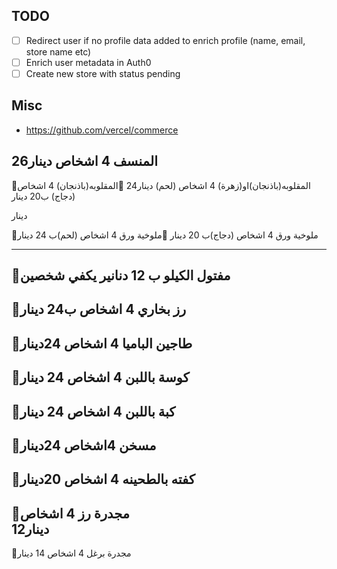 ## TODO

* [ ] Redirect user if no profile data added to enrich profile (name, email, store name etc)
* [ ] Enrich user metadata in Auth0
* [ ] Create new store with status pending

## Misc

* https://github.com/vercel/commerce

## 

المنسف 4 اشخاص 
دينار26
---------------------------
💠المقلوبه(باذنجان)او(زهرة) 4 اشخاص (لحم) دينار24
💠المقلوبه(باذنجان) 4 اشخاص (دجاج)
ب20 دينار

دينار

💠ملوخية ورق 4 اشخاص (دجاج)ب 20 دينار
💠ملوخية ورق 4 اشخاص (لحم)ب 24 دينار
 
---------------------------
💠مفتول  الكيلو 
ب 12 دنانير
يكفي شخصين  
---------------------------
💠رز بخاري 4 اشخاص
ب24 دينار 
---------------------------
💠طاجين الباميا 
4 اشخاص 24دينار
---------------------------
💠كوسة باللبن 4 اشخاص
24 دينار
---------------------------
💠كبة باللبن 4 اشخاص
24 دينار
---------------------------
💠مسخن 4اشخاص 
24دينار 
---------------------------
💠كفته بالطحينه 4 اشخاص
20دينار
--------------------------
  💠مجدرة رز  4 اشخاص  
12دينار
--------------------------
💠مجدرة برغل 4 اشخاص
14 دينار